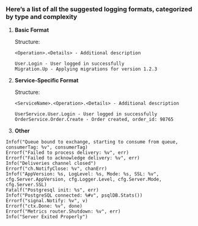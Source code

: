 ### Here’s a list of all the suggested logging formats, categorized by type and complexity

1. **Basic Format**

   Structure:
    ```
   <Operation>.<Details> - Additional description
   
   User.Login - User logged in successfully  
   Migration.Up - Applying migrations for version 1.2.3
   ```

2. **Service-Specific Format**

   Structure:
   ```
   <ServiceName>.<Operation>.<Details> - Additional description
   
   UserService.User.Login - User logged in successfully  
   OrderService.Order.Create - Order created, order_id: 98765
   ```

3. **Other**
```
Infof("Queue bound to exchange, starting to consume from queue, consumerTag: %v", consumerTag)
Errorf("Failed to process delivery: %v", err)
Errorf("Failed to acknowledge delivery: %v", err)
Info("Deliveries channel closed")
Errorf("ch.NotifyClose: %v", chanErr)
Infof("AppVersion: %s, LogLevel: %s, Mode: %s, SSL: %v", cfg.Server.AppVersion, cfg.Logger.Level, cfg.Server.Mode, cfg.Server.SSL)
Fatalf("Postgresql init: %s", err)
Infof("PostgreSQL connected: %#v", psqlDB.Stats())
Errorf("signal.Notify: %v", v)
Errorf("ctx.Done: %v", done)
Errorf("Metrics router.Shutdown: %v", err)
Info("Server Exited Properly")
```